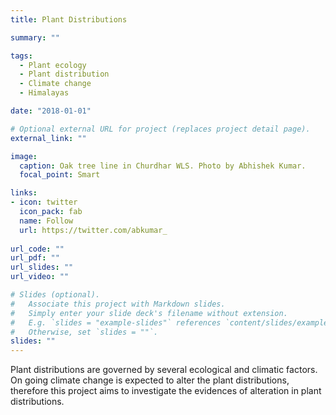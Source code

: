 ```yaml
---
title: Plant Distributions

summary: ""

tags:
  - Plant ecology
  - Plant distribution
  - Climate change
  - Himalayas

date: "2018-01-01"

# Optional external URL for project (replaces project detail page).
external_link: ""

image:
  caption: Oak tree line in Churdhar WLS. Photo by Abhishek Kumar.
  focal_point: Smart

links:
- icon: twitter
  icon_pack: fab
  name: Follow
  url: https://twitter.com/abkumar_
  
url_code: ""
url_pdf: ""
url_slides: ""
url_video: ""

# Slides (optional).
#   Associate this project with Markdown slides.
#   Simply enter your slide deck's filename without extension.
#   E.g. `slides = "example-slides"` references `content/slides/example-slides.md`.
#   Otherwise, set `slides = ""`.
slides: ""
---
```


Plant distributions are governed by several ecological and climatic factors. On going climate change is expected to alter the plant distributions, therefore this project aims to investigate the evidences of alteration in plant distributions.
